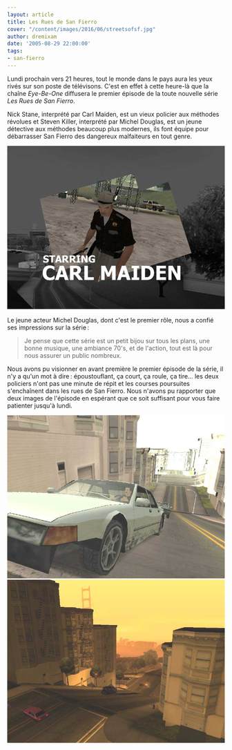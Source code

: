 ```yaml
---
layout: article
title: Les Rues de San Fierro
cover: "/content/images/2016/06/streetsofsf.jpg"
author: dremixam
date: '2005-08-29 22:00:00'
tags:
- san-fierro
---
```


Lundi prochain vers 21 heures, tout le monde dans le pays aura les yeux rivés sur son poste de télévisons. C'est en effet à cette heure-là que la chaîne _Eye-Be-One_ diffusera le premier épisode de la toute nouvelle série _Les Rues de San Fierro_.

Nick Stane, interprété par Carl Maiden, est un vieux policier aux méthodes révolues et Steven Killer, interprété par Michel Douglas, est un jeune détective aux méthodes beaucoup plus modernes, ils font équipe pour débarrasser San Fierro des dangereux malfaiteurs en tout genre.

![](/content/images/2016/06/streetsofsf2.jpg)

Le jeune acteur Michel Douglas, dont c'est le premier rôle, nous a confié ses impressions sur la série :

> Je pense que cette série est un petit bijou sur tous les plans, une bonne musique, une ambiance 70's, et de l'action, tout est là pour nous assurer un public nombreux.

Nous avons pu visionner en avant première le premier épisode de la série, il n'y a qu'un mot à dire : époustouflant, ça court, ça roule, ça tire… les deux policiers n'ont pas une minute de répit et les courses poursuites s'enchaînent dans les rues de San Fierro. Nous n'avons pu rapporter que deux images de l'épisode en espérant que ce soit suffisant pour vous faire patienter jusqu'à lundi.

![](/content/images/2016/06/streetsofsf3.jpg)
![](/content/images/2016/06/streetsofsf4.jpg)